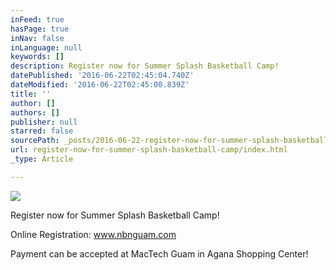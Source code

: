 ```yaml
---
inFeed: true
hasPage: true
inNav: false
inLanguage: null
keywords: []
description: Register now for Summer Splash Basketball Camp!
datePublished: '2016-06-22T02:45:04.740Z'
dateModified: '2016-06-22T02:45:00.839Z'
title: ''
author: []
authors: []
publisher: null
starred: false
sourcePath: _posts/2016-06-22-register-now-for-summer-splash-basketball-camp.md
url: register-now-for-summer-splash-basketball-camp/index.html
_type: Article

---
```

![](https://the-grid-user-content.s3-us-west-2.amazonaws.com/0c1bed71-baac-40ed-aa29-284c84489d76.jpg)

Register now for Summer Splash Basketball Camp!

Online Registration: www.nbnguam.com

Payment can be accepted at MacTech Guam in Agana Shopping Center!
